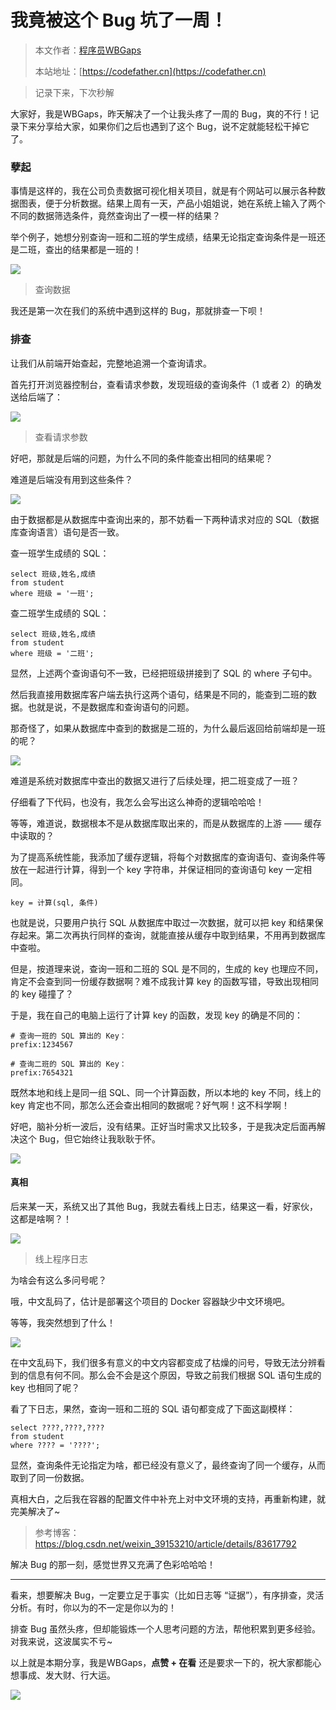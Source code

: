 # 我竟被这个 Bug 坑了一周！

> 本文作者：[程序员WBGaps](https://yuyuanweb.feishu.cn/wiki/Abldw5WkjidySxkKxU2cQdAtnah)
>
> 本站地址：[https://codefather.cn](https://codefather.cn)

> 记录下来，下次秒解

大家好，我是WBGaps，昨天解决了一个让我头疼了一周的 Bug，爽的不行！记录下来分享给大家，如果你们之后也遇到了这个 Bug，说不定就能轻松干掉它了。

### 孽起

事情是这样的，我在公司负责数据可视化相关项目，就是有个网站可以展示各种数据图表，便于分析数据。结果上周有一天，产品小姐姐说，她在系统上输入了两个不同的数据筛选条件，竟然查询出了一模一样的结果？

举个例子，她想分别查询一班和二班的学生成绩，结果无论指定查询条件是一班还是二班，查出的结果都是一班的！

![](https://pic.yupi.icu/5563/202311072029653.png)

> 查询数据

我还是第一次在我们的系统中遇到这样的 Bug，那就排查一下呗！

### 排查

让我们从前端开始查起，完整地追溯一个查询请求。

首先打开浏览器控制台，查看请求参数，发现班级的查询条件（1 或者 2）的确发送给后端了：

![](https://pic.yupi.icu/5563/202311072029366.png)

> 查看请求参数

好吧，那就是后端的问题，为什么不同的条件能查出相同的结果呢？

难道是后端没有用到这些条件？

![](https://pic.yupi.icu/5563/202311072029655.png)

由于数据都是从数据库中查询出来的，那不妨看一下两种请求对应的 SQL（数据库查询语言）语句是否一致。

查一班学生成绩的 SQL：

```
select 班级,姓名,成绩 
from student
where 班级 = '一班';
```

查二班学生成绩的 SQL：

```
select 班级,姓名,成绩 
from student
where 班级 = '二班';
```

显然，上述两个查询语句不一致，已经把班级拼接到了 SQL 的 where 子句中。

然后我直接用数据库客户端去执行这两个语句，结果是不同的，能查到二班的数据。也就是说，不是数据库和查询语句的问题。

那奇怪了，如果从数据库中查到的数据是二班的，为什么最后返回给前端却是一班的呢？

![](https://pic.yupi.icu/5563/202311072029966.png)

难道是系统对数据库中查出的数据又进行了后续处理，把二班变成了一班？

仔细看了下代码，也没有，我怎么会写出这么神奇的逻辑哈哈哈！

等等，难道说，数据根本不是从数据库取出来的，而是从数据库的上游 —— 缓存中读取的？

为了提高系统性能，我添加了缓存逻辑，将每个对数据库的查询语句、查询条件等放在一起进行计算，得到一个 key 字符串，并保证相同的查询语句 key 一定相同。

```
key = 计算(sql, 条件)
```

也就是说，只要用户执行 SQL 从数据库中取过一次数据，就可以把 key 和结果保存起来。第二次再执行同样的查询，就能直接从缓存中取到结果，不用再到数据库中查啦。

但是，按道理来说，查询一班和二班的 SQL 是不同的，生成的 key 也理应不同，肯定不会查到同一份缓存数据啊？难不成我计算 key 的函数写错，导致出现相同的 key 碰撞了？

于是，我在自己的电脑上运行了计算 key 的函数，发现 key 的确是不同的：

```
# 查询一班的 SQL 算出的 Key：
prefix:1234567

# 查询二班的 SQL 算出的 Key：
prefix:7654321
```

既然本地和线上是同一组 SQL、同一个计算函数，所以本地的 key 不同，线上的 key 肯定也不同，那怎么还会查出相同的数据呢？好气啊！这不科学啊！

好吧，脑补分析一波后，没有结果。正好当时需求又比较多，于是我决定后面再解决这个 Bug，但它始终让我耿耿于怀。

![](https://pic.yupi.icu/5563/202311072029658.png)

#### 真相

后来某一天，系统又出了其他 Bug，我就去看线上日志，结果这一看，好家伙，这都是啥啊？！

![](https://pic.yupi.icu/5563/202311072029765.png)

> 线上程序日志

为啥会有这么多问号呢？

哦，中文乱码了，估计是部署这个项目的 Docker 容器缺少中文环境吧。

等等，我突然想到了什么！

![](https://pic.yupi.icu/5563/202311072029256.png)

在中文乱码下，我们很多有意义的中文内容都变成了枯燥的问号，导致无法分辨看到的信息有何不同。那么会不会是这个原因，导致之前我们根据 SQL 语句生成的 key 也相同了呢？

看了下日志，果然，查询一班和二班的 SQL 语句都变成了下面这副模样：

```
select ????,????,???? 
from student
where ???? = '????';
```

显然，查询条件无论指定为啥，都已经没有意义了，最终查询了同一个缓存，从而取到了同一份数据。

真相大白，之后我在容器的配置文件中补充上对中文环境的支持，再重新构建，就完美解决了~

> 参考博客：https://blog.csdn.net/weixin_39153210/article/details/83617792

解决 Bug 的那一刻，感觉世界又充满了色彩哈哈哈！



------


看来，想要解决 Bug，一定要立足于事实（比如日志等 “证据”），有序排查，灵活分析。有时，你以为的不一定是你以为的！

排查 Bug 虽然头疼，但却能锻炼一个人思考问题的方法，帮他积累到更多经验。对我来说，这波属实不亏~

以上就是本期分享，我是WBGaps，**点赞 + 在看** 还是要求一下的，祝大家都能心想事成、发大财、行大运。

![](https://pic.yupi.icu/5563/202311072029964.png)
